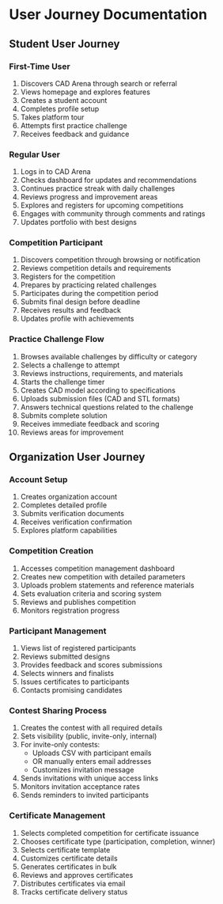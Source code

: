 
# User Journey Documentation

## Student User Journey

### First-Time User
1. Discovers CAD Arena through search or referral
2. Views homepage and explores features
3. Creates a student account
4. Completes profile setup
5. Takes platform tour
6. Attempts first practice challenge
7. Receives feedback and guidance

### Regular User
1. Logs in to CAD Arena
2. Checks dashboard for updates and recommendations
3. Continues practice streak with daily challenges
4. Reviews progress and improvement areas
5. Explores and registers for upcoming competitions
6. Engages with community through comments and ratings
7. Updates portfolio with best designs

### Competition Participant
1. Discovers competition through browsing or notification
2. Reviews competition details and requirements
3. Registers for the competition
4. Prepares by practicing related challenges
5. Participates during the competition period
6. Submits final design before deadline
7. Receives results and feedback
8. Updates profile with achievements

### Practice Challenge Flow
1. Browses available challenges by difficulty or category
2. Selects a challenge to attempt
3. Reviews instructions, requirements, and materials
4. Starts the challenge timer
5. Creates CAD model according to specifications
6. Uploads submission files (CAD and STL formats)
7. Answers technical questions related to the challenge
8. Submits complete solution
9. Receives immediate feedback and scoring
10. Reviews areas for improvement

## Organization User Journey

### Account Setup
1. Creates organization account
2. Completes detailed profile
3. Submits verification documents
4. Receives verification confirmation
5. Explores platform capabilities

### Competition Creation
1. Accesses competition management dashboard
2. Creates new competition with detailed parameters
3. Uploads problem statements and reference materials
4. Sets evaluation criteria and scoring system
5. Reviews and publishes competition
6. Monitors registration progress

### Participant Management
1. Views list of registered participants
2. Reviews submitted designs
3. Provides feedback and scores submissions
4. Selects winners and finalists
5. Issues certificates to participants
6. Contacts promising candidates

### Contest Sharing Process
1. Creates the contest with all required details
2. Sets visibility (public, invite-only, internal)
3. For invite-only contests:
   - Uploads CSV with participant emails
   - OR manually enters email addresses
   - Customizes invitation message
4. Sends invitations with unique access links
5. Monitors invitation acceptance rates
6. Sends reminders to invited participants

### Certificate Management
1. Selects completed competition for certificate issuance
2. Chooses certificate type (participation, completion, winner)
3. Selects certificate template
4. Customizes certificate details
5. Generates certificates in bulk
6. Reviews and approves certificates
7. Distributes certificates via email
8. Tracks certificate delivery status
